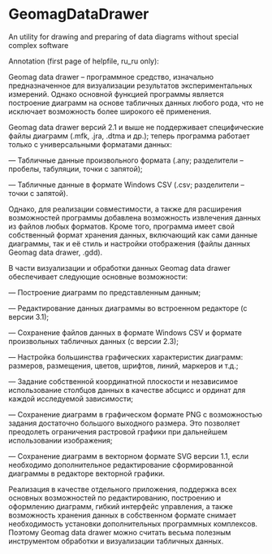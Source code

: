 # GeomagDataDrawer
An utility for drawing and preparing of data diagrams without special complex software

Annotation (first page of helpfile, ru_ru only):

Geomag data drawer – программное средство, изначально предназначенное для визуализации результатов экспериментальных измерений. Однако основной функцией программы является построение диаграмм на основе табличных данных любого рода, что не исключает возможность более широкого её применения.

Geomag data drawer версий 2.1 и выше не поддерживает специфические файлы диаграмм (.mfk, .jra, .dtma и др.); теперь программа работает только с универсальными форматами данных:

— Табличные данные произвольного формата (.any; разделители – пробелы, табуляции, точки с запятой);

— Табличные данные в формате Windows CSV (.csv; разделители – точки с запятой).

Однако, для реализации совместимости, а также для расширения возможностей программы добавлена возможность извлечения данных из файлов любых форматов. Кроме того, программа имеет свой собственный формат хранения данных, включающий как сами данные диаграммы, так и её стиль и настройки отображения (файлы данных Geomag data drawer, .gdd).

В части визуализации и обработки данных Geomag data drawer обеспечивает следующие основные возможности:

— Построение диаграмм по представленным данным;

— Редактирование данных диаграммы во встроенном редакторе (с версии 3.1);

— Сохранение файлов данных в формате Windows CSV и формате произвольных табличных данных (с версии 2.3);

— Настройка большинства графических характеристик диаграмм: размеров, размещения, цветов, шрифтов, линий, маркеров и т.д.;

— Задание собственной координатной плоскости и независимое использование столбцов данных в качестве абсцисс и ординат для каждой исследуемой зависимости;

— Сохранение диаграмм в графическом формате PNG с возможностью задания достаточно большого выходного размера. Это позволяет преодолеть ограничения растровой графики при дальнейшем использовании изображения;

— Сохранение диаграмм в векторном формате SVG версии 1.1, если необходимо дополнительное редактирование сформированной диаграммы в редакторе векторной графики.

Реализация в качестве отдельного приложения, поддержка всех основных возможностей по редактированию, построению и оформлению диаграмм, гибкий интерфейс управления, а также возможность хранения данных в собственном формате снимает необходимость установки дополнительных программных комплексов. Поэтому Geomag data drawer можно считать весьма полезным инструментом обработки и визуализации табличных данных.
